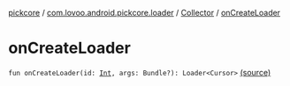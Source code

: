[pickcore](../../index.md) / [com.lovoo.android.pickcore.loader](../index.md) / [Collector](index.md) / [onCreateLoader](./on-create-loader.md)

# onCreateLoader

`fun onCreateLoader(id: `[`Int`](https://kotlinlang.org/api/latest/jvm/stdlib/kotlin/-int/index.html)`, args: Bundle?): Loader<Cursor>` [(source)](https://github.com/lovoo/android-pickpic/blob/master/pickcore/src/main/kotlin/com/lovoo/android/pickcore/loader/Collector.kt#L30)